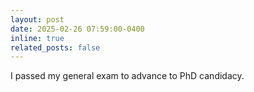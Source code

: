 ```yaml
---
layout: post
date: 2025-02-26 07:59:00-0400
inline: true
related_posts: false
---
```


I passed my general exam to advance to PhD candidacy.
